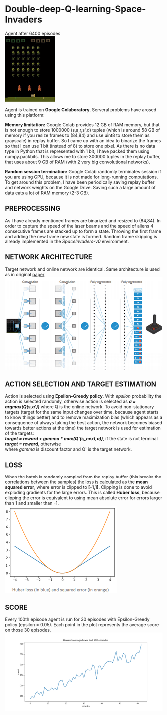 # Double-deep-Q-learning-Space-Invaders
Agent after 6400 episodes<br />
![Alt text](https://github.com/Artificial-Intelligence-kosta/Double-deep-Q-learning-Space-Invaders/blob/master/garbage/game.gif)

Agent is trained on **Google Colaboratory**. Serveral problems have arosed using this platform:

**Memory limitation:**
Google Colab provides 12 GB of RAM memory, but that is not enough to store 1000000 (s,a,r,s',d) tuples (which is around 58 GB of memory if you resize frames to (84,84) and use uint8 to store them as grayscale) in replay buffer. So I came up with an idea to binarize the frames so that I can use 1 bit (instead of 8) to store one pixel. As there is no data type in Python that is represented with 1 bit, I have packed them using numpy.packbits. This allows me to store 300000 tuples in the replay buffer, that uses about 9 GB of RAM (with 2 very big convolutional networks). 

**Random session termination:** 
Google Colab randomly terminates session if you are using GPU, because it is not made for long-running computations. To get around this problem, I have been periodically saving replay buffer and network weights on the Google Drive. Saving such a large amount of data eats a lot of RAM memory (2-3 GB).

## PREPROCESSING 
As I have already mentioned frames are binarized and resized to (84,84). In order to capture the speed of the laser beams and the speed of aliens 4 consecutive frames are stacked up to form a state. Throwing the first frame and adding the new frame new state is formed. Random frame skipping is already implemented in the *SpaceInvaders-v0* environment.
## NETWORK ARCHITECTURE 
Target network and online network are identical. Same architecture is used as in original [paper](https://storage.googleapis.com/deepmind-media/dqn/DQNNaturePaper.pdf) 
![network](https://github.com/Artificial-Intelligence-kosta/Double-deep-Q-learning-Space-Invaders/blob/master/garbage/network%20architecture.png)

## ACTION SELECTION AND TARGET ESTIMATION
Action is selected using **Epsilon-Greedy policy**. With *epsilon* probability the action is selected randomly, otherwise action is selected as ***a = argmax(Q(s,a'))*** where Q is the online network. To avoid non-stationary targets (target for the same input changes over time, because agent starts to know things better) and to remove maximization bias (which appears as a consequence of always taking the best action, the network becomes biased towards better actions at the time) the target network is used for estimation of the targets:<br />
***target = reward + gamma * max(Q'(s_next,a))***, if the state is not terminal<br />
***target = reward***, otherwise<br />
where *gamma* is discount factor and Q' is the target network.
## LOSS
When the batch is randomly sampled from the replay buffer (this breaks the correlations between the samples) the loss is calculated as the **mean squared error**, where error is clipped to **[-1,1]**. Clipping is done to avoid exploding gradients for the large errors. This is called **Huber loss**, because clipping the error is equivalent to using mean absolute error for errors larger than 1 and smaller than -1.<br />
![huber loss](https://github.com/Artificial-Intelligence-kosta/Double-deep-Q-learning-Space-Invaders/blob/master/garbage/huber%20loss.png)
## SCORE
Every 100th episode agent is run for 30 episodes with Epsilon-Greedy policy (epsilon = 0.05). Each point in the plot represents the average score on those 30 episodes.<br /> 
![reward](https://github.com/Artificial-Intelligence-kosta/Double-deep-Q-learning-Space-Invaders/blob/master/garbage/rewardAveraged.png)

